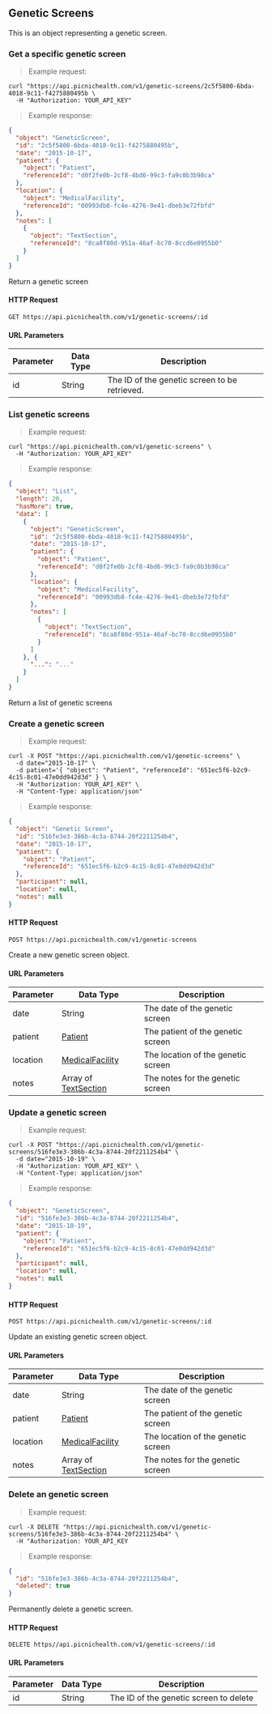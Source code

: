 ## Genetic Screens
This is an object representing a genetic screen.

### Get a specific genetic screen
> Example request:

```shell
curl "https://api.picnichealth.com/v1/genetic-screens/2c5f5800-6bda-4018-9c11-f4275880495b \
  -H "Authorization: YOUR_API_KEY"
```

> Example response:

```json
{
  "object": "GeneticScreen",
  "id": "2c5f5800-6bda-4018-9c11-f4275880495b",
  "date": "2015-10-17",
  "patient": {
    "object": "Patient",
    "referenceId": "d0f2fe0b-2cf8-4bd6-99c3-fa9c0b3b98ca"
  },
  "location": {
    "object": "MedicalFacility",
    "referenceId": "00993db8-fc4e-4276-9e41-dbeb3e72fbfd"
  },
  "notes": [
    {
      "object": "TextSection",
      "referenceId": "8ca8f80d-951a-46af-bc70-8ccd6e0955b0"
    }
  ]
}
```

Return a genetic screen

#### HTTP Request
`GET https://api.picnichealth.com/v1/genetic-screens/:id`

#### URL Parameters
Parameter | Data Type | Description
--------- | --------- | -----------
id | String | The ID of the genetic screen to be retrieved.


### List genetic screens
> Example request:

```shell
curl "https://api.picnichealth.com/v1/genetic-screens" \
  -H "Authorization: YOUR_API_KEY"
```

> Example response:

```json
{
  "object": "List",
  "length": 20,
  "hasMore": true,
  "data": [
    {
      "object": "GeneticScreen",
      "id": "2c5f5800-6bda-4018-9c11-f4275880495b",
      "date": "2015-10-17",
      "patient": {
        "object": "Patient",
        "referenceId": "d0f2fe0b-2cf8-4bd6-99c3-fa9c0b3b98ca"
      },
      "location": {
        "object": "MedicalFacility",
        "referenceId": "00993db8-fc4e-4276-9e41-dbeb3e72fbfd"
      },
      "notes": [
        {
          "object": "TextSection",
          "referenceId": "8ca8f80d-951a-46af-bc70-8ccd6e0955b0"
        }
      ]
    }, {
      "...": "..."
    }
  ]
}
```

Return a list of genetic screens

### Create a genetic screen
> Example request:

```shell
curl -X POST "https://api.picnichealth.com/v1/genetic-screens" \
  -d date="2015-10-17" \
  -d patient='{ "object": "Patient", "referenceId": "651ec5f6-b2c9-4c15-8c01-47e0dd942d3d" } \
  -H "Authorization: YOUR_API_KEY" \
  -H "Content-Type: application/json"
```

> Example response:

```json
{
  "object": "Genetic Screen",
  "id": "516fe3e3-386b-4c3a-8744-20f2211254b4",
  "date": "2015-10-17",
  "patient": {
    "object": "Patient",
    "referenceId": "651ec5f6-b2c9-4c15-8c01-47e0dd942d3d"
  },
  "participant": null,
  "location": null,
  "notes": null
}
```

#### HTTP Request
`POST https://api.picnichealth.com/v1/genetic-screens`

Create a new genetic screen object.

#### URL Parameters
Parameter | Data Type | Description
--------- | --------- | -----------
date | String | The date of the genetic screen
patient | [Patient](#patients) | The patient of the genetic screen
location | [MedicalFacility](#medical-facilities) | The location of the genetic screen
notes | Array of [TextSection](#text-sections) | The notes for the genetic screen

### Update a genetic screen
> Example request:

```shell
curl -X POST "https://api.picnichealth.com/v1/genetic-screens/516fe3e3-386b-4c3a-8744-20f2211254b4" \
  -d date="2015-10-19" \
  -H "Authorization: YOUR_API_KEY" \
  -H "Content-Type: application/json"
```

> Example response:

```json
{
  "object": "GeneticScreen",
  "id": "516fe3e3-386b-4c3a-8744-20f2211254b4",
  "date": "2015-10-19",
  "patient": {
    "object": "Patient",
    "referenceId": "651ec5f6-b2c9-4c15-8c01-47e0dd942d3d"
  },
  "participant": null,
  "location": null,
  "notes": null
}
```

#### HTTP Request
`POST https://api.picnichealth.com/v1/genetic-screens/:id`

Update an existing genetic screen object.

#### URL Parameters
Parameter | Data Type | Description
--------- | --------- | -----------
date | String | The date of the genetic screen
patient | [Patient](#patients) | The patient of the genetic screen
location | [MedicalFacility](#medical-facilities) | The location of the genetic screen
notes | Array of [TextSection](#text-sections) | The notes for the genetic screen

### Delete an genetic screen
> Example request:

```shell
curl -X DELETE "https://api.picnichealth.com/v1/genetic-screens/516fe3e3-386b-4c3a-8744-20f2211254b4" \
  -H "Authorization: YOUR_API_KEY
```

> Example response:

```json
{
  "id": "516fe3e3-386b-4c3a-8744-20f2211254b4",
  "deleted": true
}
```

Permanently delete a genetic screen.

#### HTTP Request
`DELETE https//api.picnichealth.com/v1/genetic-screens/:id`

#### URL Parameters
Parameter | Data Type | Description
--------- | --------- | -----------
id | String | The ID of the genetic screen to delete
